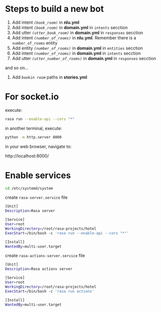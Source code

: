 # Steps to build a new bot

1. Add intent *`(book_room)`* in **nlu.yml**
1. Add intent *`(book_room)`* in **domain.yml** in `intents` secction
1. Add utter *`(utter_book_room)`* in **domain.yml** in `responses` secction
1. Add intent *`(number_of_rooms)`* in **nlu.yml**. Remember there is a `number_of_rooms` entity
1. Add entity *`(number_of_rooms)`* in **domain.yml** in `entities` secction
1. Add intent *`(number_of_rooms)`* in **domain.yml** in `intents` secction
1. Add utter *`(utter_number_of_rooms)`* in **domain.yml** in `responses` secction

and so on...

1. Add *`bookin room`* paths in **stories.yml**

# For socket.io

execute:

```bash
rasa run --enable-api --cors "*"
```

in another terminal, execute:

```bash
python -m http.server 8000
```

in your web browser, navigate to:

http://localhost:8000/

# Enable services

```bash
cd /etc/systemd/system
```

create `rasa-server.service` file

```bash
[Unit]
Description=Rasa server

[Service]
User=root
WorkingDirectory=/root/rasa-projects/hotel
ExecStart=/bin/bash -c 'rasa run --enable-api --cors "*"'

[Install]
WantedBy=multi-user.target
```

create `rasa-actions-server.service` file

```bash
[Unit]
Description=Rasa actions server

[Service]
User=root
WorkingDirectory=/root/rasa-projects/hotel
ExecStart=/bin/bash -c 'rasa run actions'

[Install]
WantedBy=multi-user.target
```
